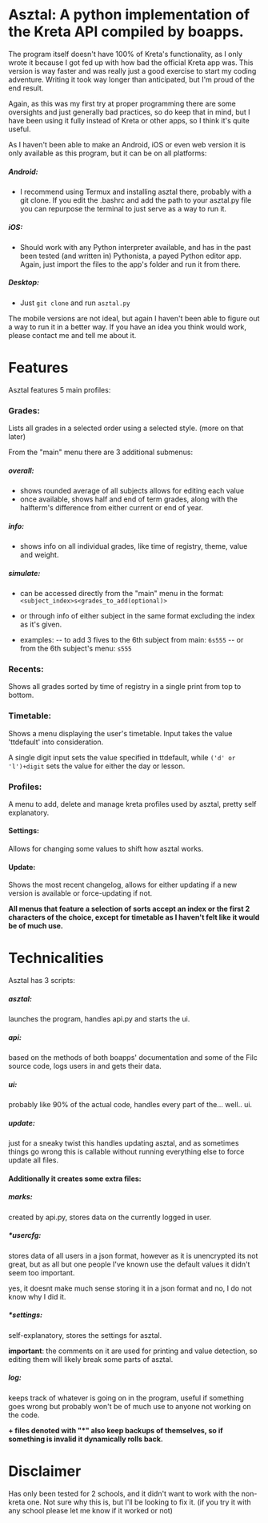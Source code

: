 # Asztal: A python implementation of the Kreta API compiled by boapps.


The program itself doesn't have 100% of Kreta's functionality, as I only wrote it because I got fed up with how bad the official Kreta app was. This version is way faster and was really just a good exercise to start my coding adventure. Writing it took way longer than anticipated, but I'm proud of the end result. 


Again, as this was my first try at proper programming there are some oversights and just generally bad practices, so do keep that in mind, but I have been using it fully instead of Kreta or other apps, so I think it's quite useful.


As I haven't been able to make an Android, iOS or even web version it is only available as this program, but it can be on all platforms:
	
##### Android:
 - I recommend using Termux and installing asztal there, probably with a git clone. If you edit the .bashrc and add the path to your asztal.py file you can repurpose the terminal to just serve as a way to run it.

##### iOS:
 - Should work with any Python interpreter available, and has in the past been tested (and written in) Pythonista, a payed Python editor app. Again, just import the files to the app's folder and run it from there.
	
##### Desktop:
 - Just `git clone` and run `asztal.py`
	
The mobile versions are not ideal, but again I haven't been able to figure out a way to run it in a better way. If you have an idea you think would work, please contact me and tell me about it.


# Features
Asztal features 5 main profiles:
	
### Grades:
 Lists all grades in a selected order using a selected style. (more on that later) 
 
 From the "main" menu there are 3 additional submenus:
 
 ##### overall:
- shows rounded average of all subjects
  allows for editing each value
- once available, shows half and end of term grades, along with the halfterm's difference from either current or end of year.
 
##### info: 
- shows info on all individual grades, like time of registry, theme, value and weight.
	
##### simulate:
 - can be accessed directly from the "main" menu in the format:
         ```<subject_index>s<grades_to_add(optional)> ```
- or through info of either subject in the same format excluding the index as it's given.
    
- examples:
-- to add 3 fives to the 6th subject from main: `6s555`
-- or from the 6th subject's menu: `s555`
	
### Recents:
Shows all grades sorted by time of registry in a single print from top to bottom.
	
### Timetable:
Shows a menu displaying the user's timetable. Input takes the value 'ttdefault' into consideration. 

A single digit input sets the value specified in ttdefault, while `('d' or 'l')+digit` sets the value for either the day or lesson.
	
	
### Profiles:
A menu to add, delete and manage kreta profiles used by asztal, pretty self explanatory.
	
	
#### Settings:
Allows for changing some values to shift how asztal works.
	
	
#### Update:
Shows the most recent changelog, allows for either updating if a new version is available or force-updating if not.

**All menus that feature a selection of sorts accept an index or the first 2 characters of the choice, except for timetable as I haven't felt like it would be of much use.**  

# Technicalities
Asztal has 3 scripts:
	
##### asztal:
launches the program, handles api.py and starts the ui.
	
##### api:
based on the methods of both boapps' documentation and some of the Filc source code, logs users in and gets their data.
	
##### ui:
probably like 90% of the actual code, handles every part of the... well.. ui.
	
##### update:
just for a sneaky twist this handles updating asztal, and as sometimes things go wrong this is callable without running everything else to force update all files.
	

#### Additionally it creates some extra files:

##### marks:
created by api.py, stores data on the currently logged in user.

	
##### \*usercfg:
stores data of all users in a json format, however as it is unencrypted its not great, but as all but one people I've known use the default values it didn't seem too important.

yes, it doesnt make much sense storing it in a json format and no, I do not know why I did it.
	
	
##### \*settings:
self-explanatory, stores the settings for asztal.

**important**: the comments on it are used for printing and value detection, so editing them will likely break some parts of asztal.
	
	
##### log:
keeps track of whatever is going on in the program, useful if something goes wrong but probably won't be of much use to anyone not working on the code.

	
**+ files denoted with "\*" also keep backups of themselves, so if something is invalid it dynamically rolls back.**


# Disclaimer
Has only been tested for 2 schools, and it didn't want to work with the non-kreta one. Not sure why this is, but I'll be looking to fix it. (if you try it with any school please let me know if it worked or not)
